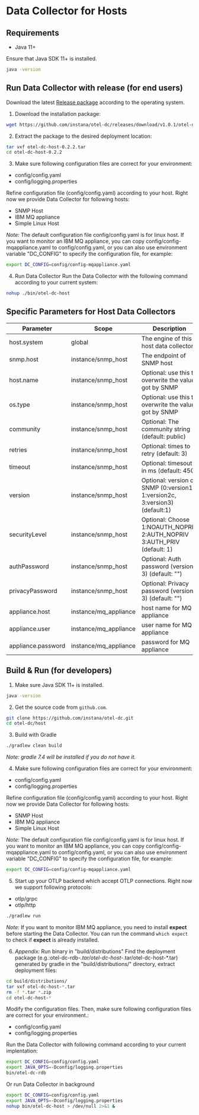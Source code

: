 # Data Collector for Hosts


## Requirements

- Java 11+

Ensure that Java SDK 11+ is installed.
```bash
java -version
```


## Run Data Collector with release (for end users)
Download the latest  [Release package](https://github.com/instana/otel-dc/releases/tag/Release) according to the operating system.


1) Download the installation package:
```bash
wget https://github.com/instana/otel-dc/releases/download/v1.0.1/otel-dc-host-0.2.2.tar
```

2) Extract the package to the desired deployment location:
```bash
tar vxf otel-dc-host-0.2.2.tar
cd otel-dc-host-0.2.2
```

3) Make sure following configuration files are correct for your environment:
  - config/config.yaml
  - config/logging.properties

Refine configuration file (config/config.yaml) according to your host. Right now we provide Data Collector for following hosts:
  - SNMP Host
  - IBM MQ appliance
  - Simple Linux Host

*Note:* The default configuration file config/config.yaml is for linux host. If you want to monitor an IBM MQ appliance, you can copy config/config-mqappliance.yaml to config/config.yaml, or you can also use environment variable "DC_CONFIG" to specify the configuration file, for example:
```bash
export DC_CONFIG=config/config-mqappliance.yaml
```

4) Run Data Collector
Run the Data Collector with the following command according to your current system:
```bash
nohup ./bin/otel-dc-host
```

## Specific Parameters for Host Data Collectors

| Parameter          | Scope                 | Description                                                                 | Example                   |
|--------------------|-----------------------|-----------------------------------------------------------------------------|---------------------------|
| host.system        | global                | The engine of this host data collector                                      | snmp_host or mq_appliance |  
| snmp.host          | instance/snmp_host    | The endpoint of SNMP host                                                   | udp:9.112.252.102/161     |  
| host.name          | instance/snmp_host    | Optional: use this to overwrite the value got by SNMP                       | stantest0.fyre.ibm.com    |  
| os.type            | instance/snmp_host    | Optional: use this to overwrite the value got by SNMP                       | linux                     |  
| community          | instance/snmp_host    | Optional: The community string (default: public)                            | public                    |  
| retries            | instance/snmp_host    | Optional: times to retry (default: 3)                                       | 3                         |  
| timeout            | instance/snmp_host    | Optional: timesout in ms (default: 450)                                     | 450                       |  
| version            | instance/snmp_host    | Optional: version of SNMP (0:version1, 1:version2c, 3:version3) (default:1) | 1                         |  
| securityLevel      | instance/snmp_host    | Optional: Choose 1:NOAUTH_NOPRIV 2:AUTH_NOPRIV 3:AUTH_PRIV (default: 1)     | 3                         |  
| authPassword       | instance/snmp_host    | Optional: Auth password (version 3) (default: "")                           | password                  |  
| privacyPassword    | instance/snmp_host    | Optional: Privacy password (version 3) (default: "")                        | password                  |  
| appliance.host     | instance/mq_appliance | host name for MQ appliance                                                  | testbox1.mqappliance.com  |  
| appliance.user     | instance/mq_appliance | user name for MQ appliance                                                  | admin                     |  
| appliance.password | instance/mq_appliance | password for MQ appliance                                                   | xxxx                      |  


## Build & Run (for developers)

1) Make sure Java SDK 11+ is installed.
```bash
java -version
```

2) Get the source code from `github.com`.
```bash
git clone https://github.com/instana/otel-dc.git
cd otel-dc/host
```

3) Build with Gradle
```bash
./gradlew clean build
```
*Note: gradle 7.4 will be installed if you do not have it.*

4) Make sure following configuration files are correct for your environment:
  - config/config.yaml
  - config/logging.properties

Refine configuration file (config/config.yaml) according to your host. Right now we provide Data Collector for following hosts:
  - SNMP Host
  - IBM MQ appliance
  - Simple Linux Host

*Note:* The default configuration file config/config.yaml is for linux host. If you want to monitor an IBM MQ appliance, you can copy config/config-mqappliance.yaml to config/config.yaml, or you can also use environment variable "DC_CONFIG" to specify the configuration file, for example:
```bash
export DC_CONFIG=config/config-mqappliance.yaml
```

5) Start up your OTLP backend which accept OTLP connections. Right now we support following protocols:
- otlp/grpc
- otlp/http

```bash
./gradlew run
```
*Note:* If you want to monitor IBM MQ appliance, you need to install **expect** before starting the Data Collector. You can run the command `which expect` to check if **expect** is already installed.


6) *Appendix:* Run binary in "build/distributions"
Find the deployment package (e.g.:otel-dc-rdb-*.tar/otel-dc-host-*.tar/otel-dc-host-*.tar) generated by gradle in the "build/distributions/" directory, extract deployment files:
```bash
cd build/distributions/
tar vxf otel-dc-host-*.tar
rm -f *.tar *.zip
cd otel-dc-host-*
```

Modify the configuration files.
Then, make sure following configuration files are correct for your environment.:
  - config/config.yaml
  - config/logging.properties

Run the Data Collector with following command according to your current implentation:
```bash
export DC_CONFIG=config/config.yaml
export JAVA_OPTS=-Dconfig/logging.properties
bin/otel-dc-rdb
```
Or run Data Collector in background
```bash
export DC_CONFIG=config/config.yaml
export JAVA_OPTS=-Dconfig/logging.properties
nohup bin/otel-dc-host > /dev/null 2>&1 &
```